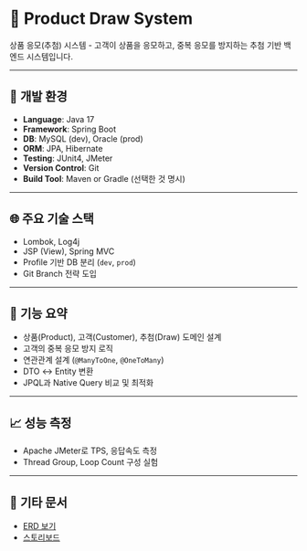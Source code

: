 # 🎯 Product Draw System

상품 응모(추첨) 시스템 - 고객이 상품을 응모하고, 중복 응모를 방지하는 추첨 기반 백엔드 시스템입니다.

---

## 🔧 개발 환경
- **Language**: Java 17
- **Framework**: Spring Boot
- **DB**: MySQL (dev), Oracle (prod)
- **ORM**: JPA, Hibernate
- **Testing**: JUnit4, JMeter
- **Version Control**: Git
- **Build Tool**: Maven or Gradle (선택한 것 명시)

---

## 🌐 주요 기술 스택
- Lombok, Log4j
- JSP (View), Spring MVC
- Profile 기반 DB 분리 (`dev`, `prod`)
- Git Branch 전략 도입

---

## 📂 기능 요약
- 상품(Product), 고객(Customer), 추첨(Draw) 도메인 설계
- 고객의 중복 응모 방지 로직
- 연관관계 설계 (`@ManyToOne`, `@OneToMany`)
- DTO ↔ Entity 변환
- JPQL과 Native Query 비교 및 최적화

---

## 📈 성능 측정
- Apache JMeter로 TPS, 응답속도 측정
- Thread Group, Loop Count 구성 실험

---

## 📑 기타 문서
- [ERD 보기](https://www.notion.so/ERD-ffffd08c4eee811dbf92cb8851a107bf?pvs=21)
- [스토리보드](https://www.notion.so/ffffd08c4eee8149bb06f4be0678f342?pvs=21)
